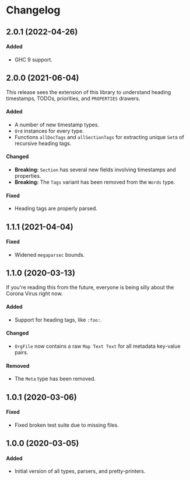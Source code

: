 # Changelog

## 2.0.1 (2022-04-26)

#### Added

- GHC 9 support.

## 2.0.0 (2021-06-04)

This release sees the extension of this library to understand heading
timestamps, TODOs, priorities, and `PROPERTIES` drawers.

#### Added

- A number of new timestamp types.
- `Ord` instances for every type.
- Functions `allDocTags` and `allSectionTags` for extracting unique `Set`s of
  recursive heading tags.

#### Changed

- **Breaking:** `Section` has several new fields involving timestamps and properties.
- **Breaking:** The `Tags` variant has been removed from the `Words` type.

#### Fixed

- Heading tags are properly parsed.

## 1.1.1 (2021-04-04)

#### Fixed

- Widened `megaparsec` bounds.

## 1.1.0 (2020-03-13)

If you're reading this from the future, everyone is being silly about the Corona
Virus right now.

#### Added

- Support for heading tags, like `:foo:`.

#### Changed

- `OrgFile` now contains a raw `Map Text Text` for all metadata key-value pairs.

#### Removed

- The `Meta` type has been removed.

## 1.0.1 (2020-03-06)

#### Fixed

- Fixed broken test suite due to missing files.

## 1.0.0 (2020-03-05)

#### Added

- Initial version of all types, parsers, and pretty-printers.
